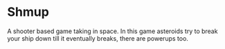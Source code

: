 # Shmup
A shooter based game taking in space. In this game asteroids try to break your ship down till it eventually breaks, there are powerups too.
